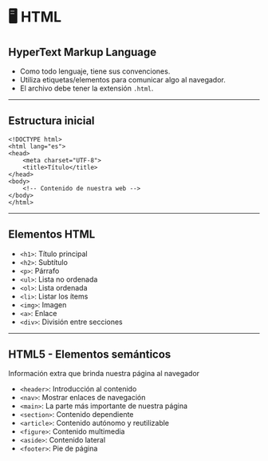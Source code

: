# 🖥 HTML

## HyperText Markup Language

- Como todo lenguaje, tiene sus convenciones.
- Utiliza etiquetas/elementos para comunicar algo al navegador.
- El archivo debe tener la extensión `.html`.

---

## Estructura inicial
```
<!DOCTYPE html>
<html lang="es">
<head>
    <meta charset="UTF-8">
    <title>Título</title>
</head>
<body>
    <!-- Contenido de nuestra web -->
</body>
</html>
```

---

## Elementos HTML
- `<h1>`: Título principal
- `<h2>`: Subtítulo
- `<p>`: Párrafo
- `<ul>`: Lista no ordenada
- `<ol>`: Lista ordenada
- `<li>`: Listar los ítems
- `<img>`: Imagen
- `<a>`: Enlace
- `<div>`: División entre secciones

---

## HTML5 - Elementos semánticos
Información extra que brinda nuestra página al navegador
- `<header>`: Introducción al contenido
- `<nav>`: Mostrar enlaces de navegación
- `<main>`: La parte más importante de nuestra página
- `<section>`: Contenido dependiente
- `<article>`: Contenido autónomo y reutilizable
- `<figure>`: Contenido multimedia
- `<aside>`: Contenido lateral
- `<footer>`: Pie de página
